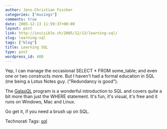 ```yaml
---
author: Jens-Christian Fischer
categories: ["musings"]
comments: true
date: 2005-12-13 11:59:37+00:00
layout: post
link: http://invisible.ch/2005/12/13/learning-sql/
slug: learning-sql
tags: ["blog"]
title: Learning SQL
type: post
wordpress_id: 488
---
```



Yep, I can manage the occasional SELECT * FROM some_table; and even one or two constructs more. But I haven't had a formal education in SQL (me being a Lotus Notes guy. ("Redundancy is good").



The [GalaxQL](http://sol.gfxile.net/galaxql.html) program is a wonderful introduction to SQL and covers quite a bit more than just the WHERE statement. It's fun, it's visual, it's free and it runs on Windows, Mac and Linux.



Go get it, if you need a brush up on SQL.





Technorati Tags: [sql](http://www.technorati.com/tag/sql)
